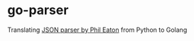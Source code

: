# go-parser

Translating [JSON parser by Phil Eaton](https://github.com/eatonphil/pj) from Python to Golang